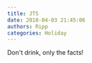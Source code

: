 ```yaml
---
title: JTS
date: 2018-04-03 21:45:06
authors: Ripp
categories: Holiday
---
```


 Don't drink, only the facts!